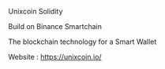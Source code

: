 Unixcoin Solidity 

Build on Binance Smartchain 

The blockchain technology for a Smart Wallet

Website : https://unixcoin.io/

